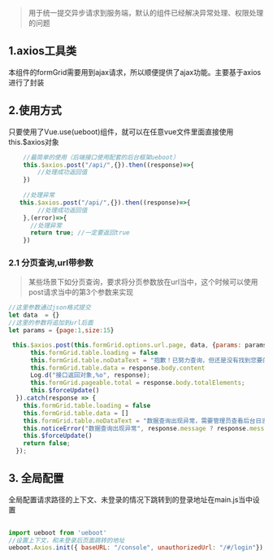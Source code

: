 > 用于统一提交异步请求到服务端，默认的组件已经解决异常处理、权限处理的问题

## 1.axios工具类
本组件的formGrid需要用到ajax请求，所以顺便提供了ajax功能。主要基于axios进行了封装
## 2.使用方式
只要使用了Vue.use(ueboot)组件，就可以在任意vue文件里面直接使用this.$axios对象

```javascript
    //最简单的使用（后端接口使用配套的后台框架ueboot）
    this.$axios.post("/api/",{}).then((response)=>{
        //处理成功返回值
    })
    
    //处理异常
   this.$axios.post("/api/",{}).then((response)=>{
        //处理成功返回值
    },(error)=>{
      //处理异常
      return true; //一定要返回true
    })
```

### 2.1 分页查询,url带参数
>某些场景下如分页查询，要求将分页参数放在url当中，这个时候可以使用post请求当中的第3个参数来实现 

```javascript
//这里参数通过json格式提交
let data  = {}
//这里的参数将追加到url后面
let params = {page:1,size:15}

 this.$axios.post(this.formGrid.options.url.page, data, {params: params}).then(response => {
      this.formGrid.table.loading = false
      this.formGrid.table.noDataText = "抱歉！已努力查询，但还是没有找到您要的数据。";
      this.formGrid.table.data = response.body.content
      Log.d("接口返回对象,%o", response);
      this.formGrid.pageable.total = response.body.totalElements;
      this.$forceUpdate()
  }).catch(response => {
    this.formGrid.table.loading = false
    this.formGrid.table.data = []
    this.formGrid.table.noDataText = "数据查询出现异常，需要管理员查看后台日志，寻找原因。";
    this.noticeError("数据查询出现异常", response.message ? response.message : "系统或网络异常");
    this.$forceUpdate()
    return false;
  });

```

## 3. 全局配置
  全局配置请求路径的上下文、未登录的情况下跳转到的登录地址在main.js当中设置
  

```javascript
 
import ueboot from 'ueboot'
//设置上下文，和未登录后页面跳转的地址
ueboot.Axios.init({ baseURL: "/console", unauthorizedUrl: "/#/login"});


```

